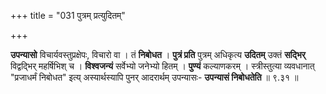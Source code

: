 +++
title = "031 पुत्रम् प्रत्युदितम्"

+++


**उपन्यासो** विचार्यवस्तुप्रक्षेपः, विचारो वा । तं **निबोधत** । **पुत्रं प्रति** पुत्रम् अधिकृत्य **उदितम्** उक्तं **सद्भिर्** विद्वद्भिर् महर्षिभिश् च । **विश्वजन्यं** सर्वेभ्यो जनेभ्यो हितम् । **पुण्यं** कल्याणकरम् । स्त्रीस्तुत्या व्यवधानात् "प्रजाधर्मं निबोधत" इत्य् अस्यार्थस्यापि पुनर् आदरार्थम् उपन्यासः- **उपन्यासं निबोधतेति** ॥ ९.३१ ॥
